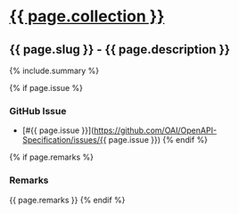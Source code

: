# <a href="..">{{ page.collection }}</a>

## {{ page.slug }} - {{ page.description }}

{% include.summary %}

{% if page.issue %}
### GitHub Issue

* [#{{ page.issue }}](https://github.com/OAI/OpenAPI-Specification/issues/{{ page.issue }})
{% endif %}

{% if page.remarks %}
### Remarks

{{ page.remarks }}
{% endif %}
